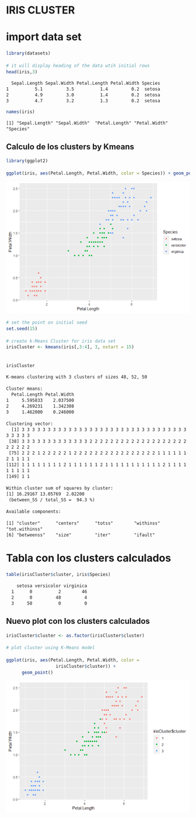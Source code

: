 IRIS CLUSTER
================

# import data set

``` r
library(datasets)

# it will display heading of the data wtih initial rows 
head(iris,3)
```

      Sepal.Length Sepal.Width Petal.Length Petal.Width Species
    1          5.1         3.5          1.4         0.2  setosa
    2          4.9         3.0          1.4         0.2  setosa
    3          4.7         3.2          1.3         0.2  setosa

``` r
names(iris)
```

    [1] "Sepal.Length" "Sepal.Width"  "Petal.Length" "Petal.Width"  "Species"     

## Calculo de los clusters by Kmeans

``` r
library(ggplot2)

ggplot(iris, aes(Petal.Length, Petal.Width, color = Species)) + geom_point()
```

![](clusteKmean_files/figure-gfm/unnamed-chunk-2-1.png)<!-- -->

``` r
# set the point on initial seed
set.seed(15)

# create k-Means Cluster for iris data set
irisCluster <- kmeans(iris[,3:4], 3, nstart = 15)


irisCluster
```

    K-means clustering with 3 clusters of sizes 48, 52, 50

    Cluster means:
      Petal.Length Petal.Width
    1     5.595833    2.037500
    2     4.269231    1.342308
    3     1.462000    0.246000

    Clustering vector:
      [1] 3 3 3 3 3 3 3 3 3 3 3 3 3 3 3 3 3 3 3 3 3 3 3 3 3 3 3 3 3 3 3 3 3 3 3 3 3
     [38] 3 3 3 3 3 3 3 3 3 3 3 3 3 2 2 2 2 2 2 2 2 2 2 2 2 2 2 2 2 2 2 2 2 2 2 2 2
     [75] 2 2 2 1 2 2 2 2 2 1 2 2 2 2 2 2 2 2 2 2 2 2 2 2 2 2 1 1 1 1 1 1 2 1 1 1 1
    [112] 1 1 1 1 1 1 1 1 2 1 1 1 1 1 1 2 1 1 1 1 1 1 1 1 1 1 1 2 1 1 1 1 1 1 1 1 1
    [149] 1 1

    Within cluster sum of squares by cluster:
    [1] 16.29167 13.05769  2.02200
     (between_SS / total_SS =  94.3 %)

    Available components:

    [1] "cluster"      "centers"      "totss"        "withinss"     "tot.withinss"
    [6] "betweenss"    "size"         "iter"         "ifault"      

# Tabla con los clusters calculados

``` r
table(irisCluster$cluster, iris$Species)
```

       
        setosa versicolor virginica
      1      0          2        46
      2      0         48         4
      3     50          0         0

## Nuevo plot con los clusters calculados

``` r
irisCluster$cluster <- as.factor(irisCluster$cluster)

# plot cluster using K-Means model

ggplot(iris, aes(Petal.Length, Petal.Width, color = 
                   irisCluster$cluster)) +
      geom_point()
```

![](clusteKmean_files/figure-gfm/unnamed-chunk-4-1.png)<!-- -->
